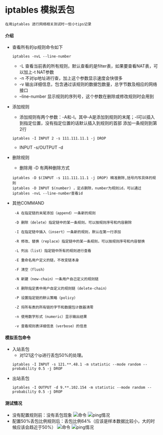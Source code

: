 #  iptables 模拟丢包

```
在用iptables 进行网络相关测试时一些小tips记录
```

#### 介绍
- 查看所有的ip规则命令如下
    ```
    iptables -nvL --line-number
    ```
    - -L 查看当前表的所有规则，默认查看的是filter表，如果要查看NAT表，可以加上-t NAT参数
    - -n 不对ip地址进行查，加上这个参数显示速度会快很多
    - -v 输出详细信息，包含通过该规则的数据包数量，总字节数及相应的网络接口
    - –line-number 显示规则的序列号，这个参数在删除或修改规则时会用到

- 添加规则
    - 添加规则有两个参数：-A和-I。其中-A是添加到规则的末尾；-I可以插入到指定位置，没有指定位置的话默认插入到规则的首部
    添加一条规则到第2行
    ```
    iptables -I INPUT 2 -s 111.111.11.1 -j DROP
    ```
    - INPUT -s/OUTPUT -d

- 删除规则
    - 删除用 -D 有两种删除方式
    ```
    iptables -D $(INPUT -s 111.111.11.1 -j DROP) 精准删除,括号内写具体的规则
    iptables -D INPUT $(number) ，定点删除，number为规则id，可以通过iptables -nvL --line-number查看id
    ```
  
- 其他COMMAND
   ``` 
    -A 在指定链的末尾添加（append）一条新的规则
    
    -D 删除（delete）指定链中的某一条规则，可以按规则序号和内容删除
    
    -I 在指定链中插入（insert）一条新的规则，默认在第一行添加
    
    -R 修改、替换（replace）指定链中的某一条规则，可以按规则序号和内容替换
    
    -L 列出（list）指定链中所有的规则进行查看
    
    -E 重命名用户定义的链，不改变链本身
    
    -F 清空（flush）
    
    -N 新建（new-chain）一条用户自己定义的规则链
    
    -X 删除指定表中用户自定义的规则链（delete-chain）
    
    -P 设置指定链的默认策略（policy）
    
    -Z 将所有表的所有链的字节和数据包计数器清零
    
    -n 使用数字形式（numeric）显示输出结果
    
    -v 查看规则表详细信息（verbose）的信息
    ```
    
  
#### 模拟丢包命令

- 入站丢包
    - 对121这个ip进行丢包50%的处理。
    ```
    iptables -I INPUT -s 121.**.48.1 -m statistic --mode random --probability 0.5 -j DROP 
    ```
- 出站丢包
    ```
    iptables -I OUTPUT -d 9.**.102.154 -m statistic --mode random --probability 0.5 -j DROP
    ```
#### 测试情况
- 没有配置规则前：没有丢包现象
  ![命令](../image/1.png)
  ![ping情况](../image/2.png)
- 配置50%丢包比例规则后：丢包比例64%（应该是样本数据比较小，大的时候应该会趋近于50%）
  ![命令](../image/3.png)
  ![ping情况](../image/4.png)
